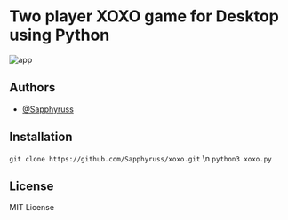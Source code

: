 
# Two player XOXO game for Desktop using Python
![app](https://upload.wikimedia.org/wikipedia/commons/thumb/3/32/Tic_tac_toe.svg/1920px-Tic_tac_toe.svg.png)

## Authors

- [@Sapphyruss](https://www.github.com/Sapphyruss)

## Installation

```git clone https://github.com/Sapphyruss/xoxo.git``` \n ```python3 xoxo.py```
    
## License

MIT License





